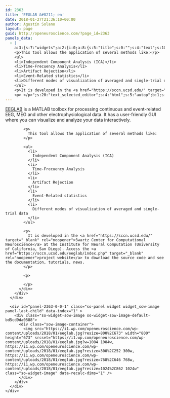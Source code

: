 ```yaml
---
id: 2363
title: 'EEGLAB &#8211; en'
date: 2018-01-27T21:36:10+00:00
author: Agustín Solano
layout: page
guid: http://openeuroscience.com/?page_id=2363
panels_data:
  - |
    a:3:{s:7:"widgets";a:2:{i:0;a:8:{s:5:"title";s:0:"";s:4:"text";s:1003:"<p><a href="https://sccn.ucsd.edu/eeglab/index.php" target="_blank" rel="noopener">EEGLAB</a> is a MATLAB toolbox for processing continuous and event-related EEG, MEG and other electrophysiological data. It has a user-friendly GUI where you can visualize and analyze your data interactively.</p>
    <p>This tool allows the application of several methods like:</p>
    <ul>
    <li>Independent Component Analysis (ICA)</li>
    <li>Time-Frecuency Analysis</li>
    <li>Artifact Rejection</li>
    <li>Event-Related statistics</li>
    <li>Different modes of visualization of averaged and single-trial data</li>
    </ul>
    <p>It is developed in the <a href="https://sccn.ucsd.edu/" target="_blank" rel="noopener">Swartz Center for Computational Neuroscience</a> at the Institute for Neural Computation (University of California, San Diego). Access the <a href="https://sccn.ucsd.edu/eeglab/index.php" target="_blank" rel="noopener">project website</a> to download the source code and see the documentation, tutorials, news.</p>
    <p> </p>";s:20:"text_selected_editor";s:4:"html";s:5:"autop";b:1;s:12:"_sow_form_id";s:13:"5a6cdf0dcf129";s:19:"_sow_form_timestamp";s:13:"1517085162204";s:48:"wpfront-user-role-editor-widget-permissions-data";a:1:{s:4:"type";i:1;}s:11:"panels_info";a:7:{s:5:"class";s:31:"SiteOrigin_Widget_Editor_Widget";s:3:"raw";b:0;s:4:"grid";i:0;s:4:"cell";i:0;s:2:"id";i:0;s:9:"widget_id";s:36:"296d2ecf-b20c-4f6f-8f04-01ca3b883e84";s:5:"style";a:1:{s:18:"background_display";s:4:"tile";}}}i:1;a:15:{s:5:"image";i:2364;s:14:"image_fallback";s:0:"";s:4:"size";s:4:"full";s:5:"align";s:7:"default";s:5:"title";s:0:"";s:14:"title_position";s:6:"hidden";s:3:"alt";s:0:"";s:3:"url";s:0:"";s:5:"bound";b:1;s:12:"_sow_form_id";s:13:"5a6ce22d7df0b";s:19:"_sow_form_timestamp";s:13:"1517085257601";s:10:"new_window";b:0;s:10:"full_width";b:0;s:48:"wpfront-user-role-editor-widget-permissions-data";a:1:{s:4:"type";i:1;}s:11:"panels_info";a:7:{s:5:"class";s:30:"SiteOrigin_Widget_Image_Widget";s:3:"raw";b:0;s:4:"grid";i:0;s:4:"cell";i:0;s:2:"id";i:1;s:9:"widget_id";s:36:"b9539e78-095e-4bcd-89e0-e6e59358d7c0";s:5:"style";a:1:{s:18:"background_display";s:4:"tile";}}}}s:5:"grids";a:1:{i:0;a:2:{s:5:"cells";i:1;s:5:"style";a:0:{}}}s:10:"grid_cells";a:1:{i:0;a:4:{s:4:"grid";i:0;s:5:"index";i:0;s:6:"weight";i:1;s:5:"style";a:0:{}}}}
---
```

<div id="pl-2363"  class="panel-layout" >
  <div id="pg-2363-0"  class="panel-grid panel-no-style" >
    <div id="pgc-2363-0-0"  class="panel-grid-cell" >
      <div id="panel-2363-0-0-0" class="so-panel widget widget_sow-editor panel-first-child" data-index="0" >
        <div class="so-widget-sow-editor so-widget-sow-editor-base">
          <div class="siteorigin-widget-tinymce textwidget">
            <p>
              <a href="https://sccn.ucsd.edu/eeglab/index.php" target="_blank" rel="noopener">EEGLAB</a> is a MATLAB toolbox for processing continuous and event-related EEG, MEG and other electrophysiological data. It has a user-friendly GUI where you can visualize and analyze your data interactively.
            </p>
            
            <p>
              This tool allows the application of several methods like:
            </p>
            
            <ul>
              <li>
                Independent Component Analysis (ICA)
              </li>
              <li>
                Time-Frecuency Analysis
              </li>
              <li>
                Artifact Rejection
              </li>
              <li>
                Event-Related statistics
              </li>
              <li>
                Different modes of visualization of averaged and single-trial data
              </li>
            </ul>
            
            <p>
              It is developed in the <a href="https://sccn.ucsd.edu/" target="_blank" rel="noopener">Swartz Center for Computational Neuroscience</a> at the Institute for Neural Computation (University of California, San Diego). Access the <a href="https://sccn.ucsd.edu/eeglab/index.php" target="_blank" rel="noopener">project website</a> to download the source code and see the documentation, tutorials, news.
            </p>
            
            <p>
               
            </p>
          </div>
        </div>
      </div>
      
      <div id="panel-2363-0-0-1" class="so-panel widget widget_sow-image panel-last-child" data-index="1" >
        <div class="so-widget-sow-image so-widget-sow-image-default-bd5cd9da0588">
          <div class="sow-image-container">
            <img src="https://i1.wp.com/openeuroscience.com/wp-content/uploads/2018/01/eeglab.jpg?resize=800%2C673" width="800" height="673" srcset="https://i1.wp.com/openeuroscience.com/wp-content/uploads/2018/01/eeglab.jpg?w=1084 1084w, https://i1.wp.com/openeuroscience.com/wp-content/uploads/2018/01/eeglab.jpg?resize=300%2C252 300w, https://i1.wp.com/openeuroscience.com/wp-content/uploads/2018/01/eeglab.jpg?resize=768%2C646 768w, https://i1.wp.com/openeuroscience.com/wp-content/uploads/2018/01/eeglab.jpg?resize=1024%2C862 1024w" 		class="so-widget-image" data-recalc-dims="1" />
          </div>
        </div>
      </div>
    </div>
  </div>
</div>